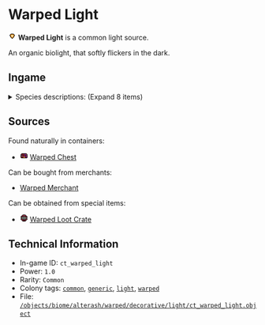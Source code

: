 # Warped Light

<img src="https://raw.githubusercontent.com/Ceterai/Enternia/main/objects/biome/alterash/warped/decorative/light/icon.png" alt="Warped Light icon" loading="lazy" height="16px" width="auto" /> **Warped Light** is a common light source.

An organic biolight, that softly flickers in the dark.

## Ingame

<details markdown="1"><summary>Species descriptions: (Expand 8 items)</summary>

- Alta: A glowing bulb, another form of warped growth. This one can be used as a wall light.
- Apex: A wall light, previously a part of a living being.
- Avian: A pretty soft wall light.
- Floran: Floran like plant lightss. Even warpy evil onesss.
- Glitch: Satisfied. These little glowing bulbs sure provide a comfy gentle light.
- Human: Please tell me that this bulb won't explode.
- Hylotl: Just forget about the origin of this wall light. Now. It's. Just. A. Wall. Light.
- Novakid: Wow, a little glowin' orb!

</details>

## Sources

Found naturally in containers:

- <img src="https://raw.githubusercontent.com/Ceterai/Enternia/main/objects/biome/alterash/warped/decorative/chest/icon.png" alt="Warped Chest icon" loading="lazy" height="16px" width="auto" /> [Warped Chest](https://ceterai.github.io/MyEnternia/Wiki/WarpedChest)

Can be bought from merchants:

- [Warped Merchant](https://ceterai.github.io/MyEnternia/Wiki/WarpedMerchant)

Can be obtained from special items:

- <img src="https://raw.githubusercontent.com/Ceterai/Enternia/main/items/active/alta/loot/biome/ct_warped_loot.png" alt="Warped Loot Crate icon" loading="lazy" height="16px" width="auto" /> [Warped Loot Crate](https://ceterai.github.io/MyEnternia/Wiki/WarpedLootCrate)

## Technical Information

- In-game ID: `ct_warped_light`
- Power: `1.0`
- Rarity: `Common`
- Colony tags: [`common`](https://ceterai.github.io/MyEnternia/Wiki/Tags/Common), [`generic`](https://ceterai.github.io/MyEnternia/Wiki/Tags/Generic), [`light`](https://ceterai.github.io/MyEnternia/Wiki/Tags/Light), [`warped`](https://ceterai.github.io/MyEnternia/Wiki/Tags/Warped)
- File: [`/objects/biome/alterash/warped/decorative/light/ct_warped_light.object`](https://github.com/Ceterai/Enternia/blob/main/objects/biome/alterash/warped/decorative/light/ct_warped_light.object)
